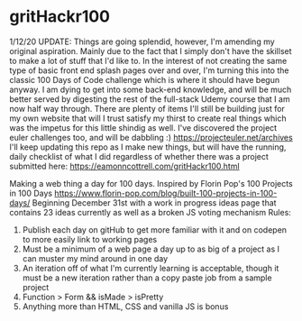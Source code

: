 # gritHackr100

1/12/20 UPDATE:
Things are going splendid, however, I'm amending my original aspiration. Mainly due to the fact that I simply don't have the skillset to make a lot of stuff that I'd like to. In the interest of not creating the same type of basic front end splash pages over and over, I'm turning this into the classic 100 Days of Code challenge which is where it should have begun anyway. I am dying to get into some back-end knowledge, and will be much better served by digesting the rest of the full-stack Udemy course that I am now half way through. There are plenty of items I'll still be building just for my own website that will I trust satisfy my thirst to create real things which was the impetus for this little shindig as well.
I've discovered the project euler challenges too, and will be dabbling :) https://projecteuler.net/archives
I'll keep updating this repo as I make new things, but will have the running, daily checklist of what I did regardless of whether there was a project submitted here: https://eamonncottrell.com/gritHackr100.html

Making a web thing a day for 100 days. 
Inspired by Florin Pop's 100 Projects in 100 Days https://www.florin-pop.com/blog/built-100-projects-in-100-days/
Beginning December 31st with a work in progress ideas page that contains 23 ideas currently as well as a broken JS voting mechanism
Rules:
1) Publish each day on gitHub to get more familiar with it and on codepen to more easily link to working pages
2) Must be a minimum of a web page a day up to as big of a project as I can muster my mind around in one day
3) An iteration off of what I'm currently learning is acceptable, though it must be a new iteration rather than a copy paste job from a sample project 
4) Function > Form && isMade > isPretty
5) Anything more than HTML, CSS and vanilla JS is bonus 

